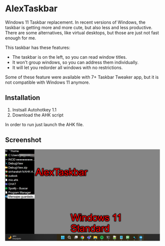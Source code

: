# AlexTaskbar
Windows 11 Taskbar replacement.
In recent versions of Windows, the taskbar is getting more and more cute, but also less and less productive. There are some alternatives, like virtual desktops, but those are just not fast enough for me.

This taskbar has these features:
- The taskbar is on the left, so you can read window titles.
- It won't group windows, so you can address them individually.
- It will let you redorder all windows with no restrictions.

Some of these feature were available with 7+ Taskbar Tweaker app, but it is not compatible with Windows 11 anymore.

## Installation
1. Instsall Autohotkey 1.1
2. Download the AHK script

In order to run just launch the AHK file.

## Screenshot

![screenshot](https://raw.githubusercontent.com/LatinSuD/AlexTaskbar/main/alextaskbar-screenshot1.png)
